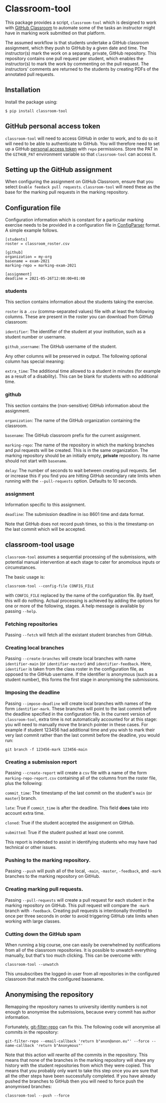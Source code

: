 # Classroom-tool

This package provides a script, `classroom-tool` which is designed to work with
[GitHub Classroom](https://classroom.github.com) to automate some of the tasks
an instructor might have in marking work submitted on that platform.

The assumed workflow is that students undertake a GitHub classroom assignment,
which they push to GitHub by a given date and time. The instructor(s) mark the
work on a separate, private, GitHub repository. This repository contains one
pull request per student, which enables the instructor(s) to mark the work by
commenting on the pull request. The instructors' comments are returned to the
students by creating PDFs of the annotated pull requests.


## Installation

Install the package using:

```console
$ pip install classroom-tool
```

## GitHub personal access token

`classroom-tool` will need to access GitHub in order to work, and to do so it
will need to be able to authenticate to GitHub. You will therefore need to set
up a GitHub [personal access
token](https://docs.github.com/en/github/authenticating-to-github/creating-a-personal-access-token)
with `repo` permissions. Store the PAT in the `GITHUB_PAT` environment variable
so that `classroom-tool` can access it.

## Setting up the GitHub assignment

When configuring the assignment on GitHub Classroom, ensure that you select
`Enable feedack pull requests`. `classroom-tool` will need these as the base
for the marking pull requests in the marking repository.

## Configuration file

Configuration information which is constant for a particular marking exercise
needs to be provided in a configuration file in
[ConfigParser](https://docs.python.org/3/library/configparser.html) format. A
simple example follows.

```
[students]
roster = classroom_roster.csv

[github]
organization = my-org
basename = exam-2021
marking-repo = marking-exam-2021

[assignment]
deadline = 2021-05-26T12:00:00+01:00
```

### students

This section contains information about the students taking the exercise.

`roster` is a `.csv` (comma-separated values) file with at least the following
columns. These are present in the roster you can download from GitHub classroom:

`identifier`: The identifier of the student at your institution, such as a
student number or username.

`github_username`: The GitHub username of the student.

Any other columns will be preserved in output. The following optional column
has special meaning:

`extra_time`: The additional time allowed to a student in minutes (for example
as a result of a disability). This can be blank for students with no additional
time.

### github

This section contains the (non-sensitive) GitHub information about the
assignment.

`organization`: The name of the GitHub organization containing the classroom.

`basename`: The GitHub classroom prefix for the current assignment.

`marking-repo`: The name of the repository in which the marking branches and
pul requests will be created. This is in the same organization. The marking
repository should be an initially empty, **private** repository. Its name
should not start with `basename`.

`delay`: The number of seconds to wait between creating pull requests. Set or
increase this if you find you are hitting GitHub secondary rate limits when
running with the `--pull-requests` option. Defaults to 10 seconds.

### assignment

Information specific to this assignment.

`deadline`: The submission deadline in iso 8601 time and data format.

Note that GitHub does not record push times, so this is the timestamp on the
last commit which will be accepted.

## classroom-tool usage

`classroom-tool` assumes a sequential processing of the submissions, with
potential manual intervention at each stage to cater for anomolous inputs or
circumstances.

The basic usage is:
```
classroom-tool --config-file CONFIG_FILE
```
with `CONFIG_FILE` replaced by the name of the configuration file. By itself,
this will do nothing. Actual processing is achieved by adding the options for
one or more of the following, stages. A help message is available by passing
`--help`.

### Fetching repositories

Passing `--fetch` will fetch all the existant student branches from GitHub.

### Creating local branches

Passing `--create-branches` will create local branches with name
`identifier-main` (or `identifier-master`) and `identifier-feedback`. Here,
`identifier` is taken from the class roster in the configuration file, as
opposed to the GitHub username. If the identifier is anonymous (such as a
student number), this forms the first stage in anonymising the submissions.

### Imposing the deadline

Passing `--impose-deadline` will create local branches with names of the form
`identifier-mark`. These branches will point to the last commit before the
deadline specified in the configuration file. In the current version of
`classroom-tool`, extra time is not automatically accounted for at this stage:
you will need to manually move the branch pointer in these cases. For example
if student 123456 had additional time and you wish to mark their very last
commit rather than the last commit before the deadline, you would run:
```
git branch -f 123456-mark 123456-main
```

### Creating a submission report

Passing `--create-report` will create a `csv` file with a name of the form
`marking-repo-report.csv` containing all of the columns from the roster file,
plus the following:

`commit_time`: The timestamp of the last commit on the student's `main` (or
`master`) branch.

`late`: True if `commit_time` is after the deadline. This field **does** take
into account extra time.

`cloned`: True if the student accepted the assignment on GitHub.

`submitted`: True if the student pushed at least one commit.

This report is indended to assist in identifying students who may have had
technical or other issues.

### Pushing to the marking repository.

Passing `--push` will push all of the local, `-main`, `-master`, `-feedback`,
and `-mark` branches to the marking repository on GitHub.

### Creating marking pull requests.

Passing `--pull-requests` will create a pull request for each student in the
marking repository on GitHub. This pull request will compare the `-mark` branch
with `-feedback`. Creating pull requests is intentionally throttled to once per
three seconds in order to avoid triggering GitHub rate limits when working with
large classes.

### Cutting down the GitHub spam

When running a big course, one can easily be overwhelmed by notifications from
all of the classroom repositories. It is possible to unwatch everything
manually, but that's too much clicking. This can be overcome with:
```
classroom-tool --unwatch
```
This unsubscribes the logged-in user from all repositories in the configured
classroom that match the configured basename.

## Anonymising the repository

Remapping the repository names to university identity numbers is not enough to
anonymise the submissions, because every commit has author information. 

Fortunately, [git-filter-repo](https://github.com/newren/git-filter-repo) can
fix this. The following code will anonymise all commits in the repository:

```
git-filter-repo --email-callback 'return b"anon@anon.eu"' --force --name-callback 'return b"Anonymous"'
```

Note that this action will rewrite *all* the commits in the repository. This
means that none of the branches in the marking repository will share any
history with the student repositories from which they were copied. This means
that you probably only want to take this step once you are sure that all the
other steps have been successfully completed. If you have already pushed the
branches to GitHub then you will need to force push the anonymised branches:

```
classroom-tool --push --force
```

